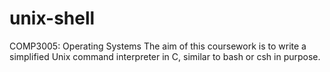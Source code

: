 # unix-shell
COMP3005: Operating Systems
The aim of this coursework is to write a simplified Unix command interpreter in C, similar to bash or csh in purpose.
